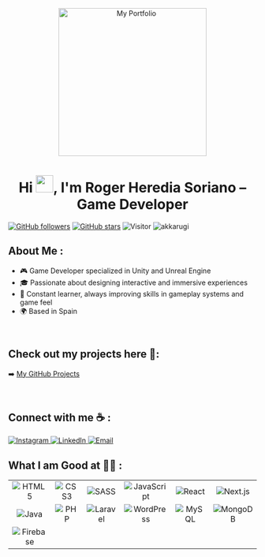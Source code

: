 <div align="center" width="50">
    <img alt="My Portfolio" src="./assets/oh hi there.png" width="300"/>
</div>

<h1 align="center">Hi <img src="https://media.giphy.com/media/hvRJCLFzcasrR4ia7z/giphy.gif" width="35">, I'm Roger Heredia Soriano – Game Developer</h1>

[![GitHub followers](https://img.shields.io/github/followers/akkarugi?style=social)](https://github.com/akkarugi) [![GitHub stars](https://img.shields.io/github/stars/akkarugi?style=social)](https://github.com/akkarugi) ![Visitor](https://visitor-badge.laobi.icu/badge?page_id=akkarugi.repoName) <img src="https://komarev.com/ghpvc/?username=akkarugi" alt="akkarugi" />

## About Me :

- 🎮 Game Developer specialized in Unity and Unreal Engine
- 🎓 Passionate about designing interactive and immersive experiences
- 🧠 Constant learner, always improving skills in gameplay systems and game feel
- 🌍 Based in Spain

<br>

## Check out my projects here 🚀:

➡️ [My GitHub Projects](https://github.com/akkarugi)

<br>

## Connect with me ☕ :

<a href="https://www.instagram.com/akka_rugi/">
  <img src="https://img.icons8.com/fluency/48/000000/instagram-new.png" alt="Instagram"/>
</a>
<a href="https://www.linkedin.com/in/roger-heredia-19a37736b">
  <img src="https://img.icons8.com/fluency/48/000000/linkedin.png" alt="LinkedIn"/>
</a>
<a href="mailto:rogerheredia.trabajo@gmail.com">
  <img src="https://img.icons8.com/fluency/48/000000/apple-mail.png" alt="Email"/>
</a>

<br>

## What I am Good at 🧑‍💻 :

<table>
  <tr>
    <td align="center">
      <img src="https://img.icons8.com/color/48/000000/html-5--v1.png" alt="HTML5"/>
    </td>
    <td align="center">
      <img src="https://img.icons8.com/color/48/000000/css3.png" alt="CSS3"/>
    </td>
    <td align="center">
      <img src="https://img.icons8.com/color/48/000000/sass.png" alt="SASS"/>
    </td>
    <td align="center">
      <img src="https://img.icons8.com/color/48/000000/javascript--v1.png" alt="JavaScript"/>
    </td>
    <td align="center">
      <img src="https://img.icons8.com/office/48/000000/react.png" alt="React"/>
    </td>
    <td align="center">
      <img src="https://img.icons8.com/color/48/000000/nextjs.png" alt="Next.js"/>
    </td>
  </tr>
  <tr>
    <td align="center">
      <img src="https://img.icons8.com/color/48/000000/java-coffee-cup-logo--v1.png" alt="Java"/>
    </td>
    <td align="center">
      <img src="https://img.icons8.com/officel/48/000000/php-logo.png" alt="PHP"/>
    </td>
    <td align="center">
      <img src="https://img.icons8.com/fluency/48/000000/laravel.png" alt="Laravel"/>
    </td>
    <td align="center">
      <img src="https://img.icons8.com/fluency/48/000000/wordpress.png" alt="WordPress"/>
    </td>
    <td align="center">
      <img src="https://img.icons8.com/color/48/000000/mysql-logo.png" alt="MySQL"/>
    </td>
    <td align="center">
      <img src="https://img.icons8.com/color/48/000000/mongodb.png" alt="MongoDB"/>
    </td>
  </tr>
  <tr>
    <td align="center">
      <img src="https://img.icons8.com/color/48/000000/firebase.png" alt="Firebase"/>
    </td>
  </tr>
</table>
